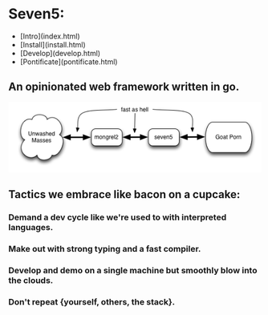 # Seven5:

<nav>
    <ul>
        <li>[Intro](index.html)</li>
        <li>[Install](install.html)</li>
        <li>[Develop](develop.html)</li>
        <li>[Pontificate](pontificate.html)</li>
    </ul>
</nav>

## An opinionated web framework written in go.

![Block Diagram](Seven5BlockDiagram.png)

## Tactics we embrace like bacon on a cupcake:

### Demand a dev cycle like we're used to with interpreted languages.

### Make out with strong typing and a fast compiler.

### Develop and demo on a single machine but smoothly blow into the clouds.

### Don't repeat {yourself, others, the stack}.
